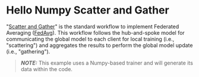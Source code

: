 # Hello Numpy Scatter and Gather

"[Scatter and Gather](https://nvflare.readthedocs.io/en/main/apidocs/nvflare.app_common.workflows.scatter_and_gather.html)" is the standard workflow to implement Federated Averaging ([FedAvg](https://arxiv.org/abs/1602.05629)). 
This workflow follows the hub-and-spoke model for communicating the global model to each client for local training (i.e., "scattering") and aggregates the results to perform the global model update (i.e., "gathering").  

> **_NOTE:_** This example uses a Numpy-based trainer and will generate its data within the code.
